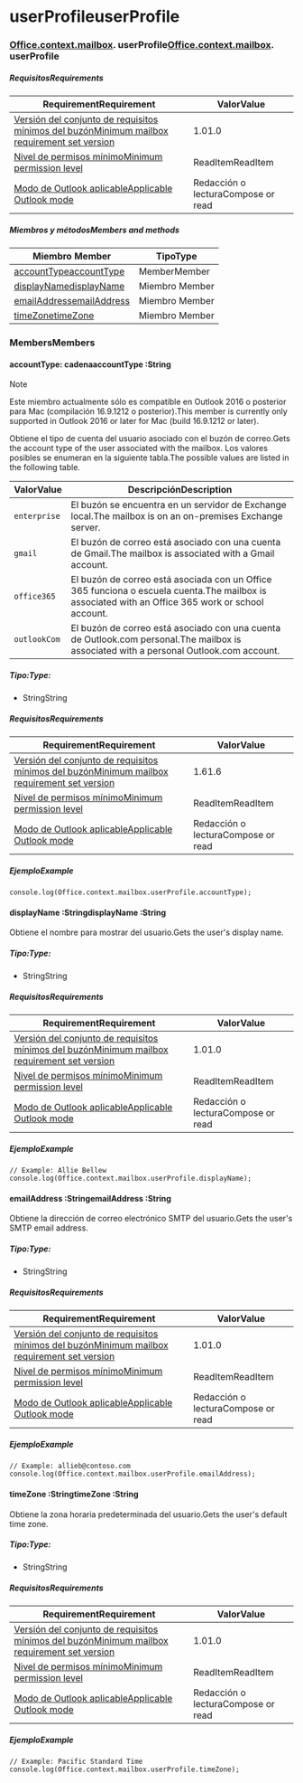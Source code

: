 
# <a name="userprofile"></a><span data-ttu-id="45470-101">userProfile</span><span class="sxs-lookup"><span data-stu-id="45470-101">userProfile</span></span>

### <span data-ttu-id="45470-p101">[Office](Office.md)[.context](Office.context.md)[.mailbox](Office.context.mailbox.md). userProfile</span><span class="sxs-lookup"><span data-stu-id="45470-p101">[Office](Office.md)[.context](Office.context.md)[.mailbox](Office.context.mailbox.md). userProfile</span></span>

##### <a name="requirements"></a><span data-ttu-id="45470-104">Requisitos</span><span class="sxs-lookup"><span data-stu-id="45470-104">Requirements</span></span>

|<span data-ttu-id="45470-105">Requirement</span><span class="sxs-lookup"><span data-stu-id="45470-105">Requirement</span></span>| <span data-ttu-id="45470-106">Valor</span><span class="sxs-lookup"><span data-stu-id="45470-106">Value</span></span>|
|---|---|
|[<span data-ttu-id="45470-107">Versión del conjunto de requisitos mínimos del buzón</span><span class="sxs-lookup"><span data-stu-id="45470-107">Minimum mailbox requirement set version</span></span>](/javascript/office/requirement-sets/outlook-api-requirement-sets)| <span data-ttu-id="45470-108">1.0</span><span class="sxs-lookup"><span data-stu-id="45470-108">1.0</span></span>|
|[<span data-ttu-id="45470-109">Nivel de permisos mínimo</span><span class="sxs-lookup"><span data-stu-id="45470-109">Minimum permission level</span></span>](https://docs.microsoft.com/outlook/add-ins/understanding-outlook-add-in-permissions)| <span data-ttu-id="45470-110">ReadItem</span><span class="sxs-lookup"><span data-stu-id="45470-110">ReadItem</span></span>|
|[<span data-ttu-id="45470-111">Modo de Outlook aplicable</span><span class="sxs-lookup"><span data-stu-id="45470-111">Applicable Outlook mode</span></span>](https://docs.microsoft.com/outlook/add-ins/#extension-points)| <span data-ttu-id="45470-112">Redacción o lectura</span><span class="sxs-lookup"><span data-stu-id="45470-112">Compose or read</span></span>|

##### <a name="members-and-methods"></a><span data-ttu-id="45470-113">Miembros y métodos</span><span class="sxs-lookup"><span data-stu-id="45470-113">Members and methods</span></span>

| <span data-ttu-id="45470-114">Miembro	</span><span class="sxs-lookup"><span data-stu-id="45470-114">Member</span></span> | <span data-ttu-id="45470-115">Tipo</span><span class="sxs-lookup"><span data-stu-id="45470-115">Type</span></span> |
|--------|------|
| [<span data-ttu-id="45470-116">accountType</span><span class="sxs-lookup"><span data-stu-id="45470-116">accountType</span></span>](#accounttype-string) | <span data-ttu-id="45470-117">Member</span><span class="sxs-lookup"><span data-stu-id="45470-117">Member</span></span> |
| [<span data-ttu-id="45470-118">displayName</span><span class="sxs-lookup"><span data-stu-id="45470-118">displayName</span></span>](#displayname-string) | <span data-ttu-id="45470-119">Miembro	</span><span class="sxs-lookup"><span data-stu-id="45470-119">Member</span></span> |
| [<span data-ttu-id="45470-120">emailAddress</span><span class="sxs-lookup"><span data-stu-id="45470-120">emailAddress</span></span>](#emailaddress-string) | <span data-ttu-id="45470-121">Miembro	</span><span class="sxs-lookup"><span data-stu-id="45470-121">Member</span></span> |
| [<span data-ttu-id="45470-122">timeZone</span><span class="sxs-lookup"><span data-stu-id="45470-122">timeZone</span></span>](#timezone-string) | <span data-ttu-id="45470-123">Miembro	</span><span class="sxs-lookup"><span data-stu-id="45470-123">Member</span></span> |

### <a name="members"></a><span data-ttu-id="45470-124">Members</span><span class="sxs-lookup"><span data-stu-id="45470-124">Members</span></span>

####  <a name="accounttype-string"></a><span data-ttu-id="45470-125">accountType: cadena</span><span class="sxs-lookup"><span data-stu-id="45470-125">accountType :String</span></span>

> [!NOTE]
> <span data-ttu-id="45470-126">Este miembro actualmente sólo es compatible en Outlook 2016 o posterior para Mac (compilación 16.9.1212 o posterior).</span><span class="sxs-lookup"><span data-stu-id="45470-126">This member is currently only supported in Outlook 2016 or later for Mac (build 16.9.1212 or later).</span></span>

<span data-ttu-id="45470-127">Obtiene el tipo de cuenta del usuario asociado con el buzón de correo.</span><span class="sxs-lookup"><span data-stu-id="45470-127">Gets the account type of the user associated with the mailbox.</span></span> <span data-ttu-id="45470-128">Los valores posibles se enumeran en la siguiente tabla.</span><span class="sxs-lookup"><span data-stu-id="45470-128">The possible values are listed in the following table.</span></span>

| <span data-ttu-id="45470-129">Valor</span><span class="sxs-lookup"><span data-stu-id="45470-129">Value</span></span> | <span data-ttu-id="45470-130">Descripción</span><span class="sxs-lookup"><span data-stu-id="45470-130">Description</span></span> |
|-------|-------------|
| `enterprise` | <span data-ttu-id="45470-131">El buzón se encuentra en un servidor de Exchange local.</span><span class="sxs-lookup"><span data-stu-id="45470-131">The mailbox is on an on-premises Exchange server.</span></span> |
| `gmail` | <span data-ttu-id="45470-132">El buzón de correo está asociado con una cuenta de Gmail.</span><span class="sxs-lookup"><span data-stu-id="45470-132">The mailbox is associated with a Gmail account.</span></span> |
| `office365` | <span data-ttu-id="45470-133">El buzón de correo está asociada con un Office 365 funciona o escuela cuenta.</span><span class="sxs-lookup"><span data-stu-id="45470-133">The mailbox is associated with an Office 365 work or school account.</span></span> |
| `outlookCom` | <span data-ttu-id="45470-134">El buzón de correo está asociado con una cuenta de Outlook.com personal.</span><span class="sxs-lookup"><span data-stu-id="45470-134">The mailbox is associated with a personal Outlook.com account.</span></span> |

##### <a name="type"></a><span data-ttu-id="45470-135">Tipo:</span><span class="sxs-lookup"><span data-stu-id="45470-135">Type:</span></span>

*   <span data-ttu-id="45470-136">String</span><span class="sxs-lookup"><span data-stu-id="45470-136">String</span></span>

##### <a name="requirements"></a><span data-ttu-id="45470-137">Requisitos</span><span class="sxs-lookup"><span data-stu-id="45470-137">Requirements</span></span>

|<span data-ttu-id="45470-138">Requirement</span><span class="sxs-lookup"><span data-stu-id="45470-138">Requirement</span></span>| <span data-ttu-id="45470-139">Valor</span><span class="sxs-lookup"><span data-stu-id="45470-139">Value</span></span>|
|---|---|
|[<span data-ttu-id="45470-140">Versión del conjunto de requisitos mínimos del buzón</span><span class="sxs-lookup"><span data-stu-id="45470-140">Minimum mailbox requirement set version</span></span>](/javascript/office/requirement-sets/outlook-api-requirement-sets)| <span data-ttu-id="45470-141">1.6</span><span class="sxs-lookup"><span data-stu-id="45470-141">1.6</span></span> |
|[<span data-ttu-id="45470-142">Nivel de permisos mínimo</span><span class="sxs-lookup"><span data-stu-id="45470-142">Minimum permission level</span></span>](https://docs.microsoft.com/outlook/add-ins/understanding-outlook-add-in-permissions)| <span data-ttu-id="45470-143">ReadItem</span><span class="sxs-lookup"><span data-stu-id="45470-143">ReadItem</span></span>|
|[<span data-ttu-id="45470-144">Modo de Outlook aplicable</span><span class="sxs-lookup"><span data-stu-id="45470-144">Applicable Outlook mode</span></span>](https://docs.microsoft.com/outlook/add-ins/#extension-points)| <span data-ttu-id="45470-145">Redacción o lectura</span><span class="sxs-lookup"><span data-stu-id="45470-145">Compose or read</span></span>|

##### <a name="example"></a><span data-ttu-id="45470-146">Ejemplo</span><span class="sxs-lookup"><span data-stu-id="45470-146">Example</span></span>

```
console.log(Office.context.mailbox.userProfile.accountType);
```

####  <a name="displayname-string"></a><span data-ttu-id="45470-147">displayName :String</span><span class="sxs-lookup"><span data-stu-id="45470-147">displayName :String</span></span>

<span data-ttu-id="45470-148">Obtiene el nombre para mostrar del usuario.</span><span class="sxs-lookup"><span data-stu-id="45470-148">Gets the user's display name.</span></span>

##### <a name="type"></a><span data-ttu-id="45470-149">Tipo:</span><span class="sxs-lookup"><span data-stu-id="45470-149">Type:</span></span>

*   <span data-ttu-id="45470-150">String</span><span class="sxs-lookup"><span data-stu-id="45470-150">String</span></span>

##### <a name="requirements"></a><span data-ttu-id="45470-151">Requisitos</span><span class="sxs-lookup"><span data-stu-id="45470-151">Requirements</span></span>

|<span data-ttu-id="45470-152">Requirement</span><span class="sxs-lookup"><span data-stu-id="45470-152">Requirement</span></span>| <span data-ttu-id="45470-153">Valor</span><span class="sxs-lookup"><span data-stu-id="45470-153">Value</span></span>|
|---|---|
|[<span data-ttu-id="45470-154">Versión del conjunto de requisitos mínimos del buzón</span><span class="sxs-lookup"><span data-stu-id="45470-154">Minimum mailbox requirement set version</span></span>](/javascript/office/requirement-sets/outlook-api-requirement-sets)| <span data-ttu-id="45470-155">1.0</span><span class="sxs-lookup"><span data-stu-id="45470-155">1.0</span></span>|
|[<span data-ttu-id="45470-156">Nivel de permisos mínimo</span><span class="sxs-lookup"><span data-stu-id="45470-156">Minimum permission level</span></span>](https://docs.microsoft.com/outlook/add-ins/understanding-outlook-add-in-permissions)| <span data-ttu-id="45470-157">ReadItem</span><span class="sxs-lookup"><span data-stu-id="45470-157">ReadItem</span></span>|
|[<span data-ttu-id="45470-158">Modo de Outlook aplicable</span><span class="sxs-lookup"><span data-stu-id="45470-158">Applicable Outlook mode</span></span>](https://docs.microsoft.com/outlook/add-ins/#extension-points)| <span data-ttu-id="45470-159">Redacción o lectura</span><span class="sxs-lookup"><span data-stu-id="45470-159">Compose or read</span></span>|

##### <a name="example"></a><span data-ttu-id="45470-160">Ejemplo</span><span class="sxs-lookup"><span data-stu-id="45470-160">Example</span></span>

```
// Example: Allie Bellew
console.log(Office.context.mailbox.userProfile.displayName);
```

####  <a name="emailaddress-string"></a><span data-ttu-id="45470-161">emailAddress :String</span><span class="sxs-lookup"><span data-stu-id="45470-161">emailAddress :String</span></span>

<span data-ttu-id="45470-162">Obtiene la dirección de correo electrónico SMTP del usuario.</span><span class="sxs-lookup"><span data-stu-id="45470-162">Gets the user's SMTP email address.</span></span>

##### <a name="type"></a><span data-ttu-id="45470-163">Tipo:</span><span class="sxs-lookup"><span data-stu-id="45470-163">Type:</span></span>

*   <span data-ttu-id="45470-164">String</span><span class="sxs-lookup"><span data-stu-id="45470-164">String</span></span>

##### <a name="requirements"></a><span data-ttu-id="45470-165">Requisitos</span><span class="sxs-lookup"><span data-stu-id="45470-165">Requirements</span></span>

|<span data-ttu-id="45470-166">Requirement</span><span class="sxs-lookup"><span data-stu-id="45470-166">Requirement</span></span>| <span data-ttu-id="45470-167">Valor</span><span class="sxs-lookup"><span data-stu-id="45470-167">Value</span></span>|
|---|---|
|[<span data-ttu-id="45470-168">Versión del conjunto de requisitos mínimos del buzón</span><span class="sxs-lookup"><span data-stu-id="45470-168">Minimum mailbox requirement set version</span></span>](/javascript/office/requirement-sets/outlook-api-requirement-sets)| <span data-ttu-id="45470-169">1.0</span><span class="sxs-lookup"><span data-stu-id="45470-169">1.0</span></span>|
|[<span data-ttu-id="45470-170">Nivel de permisos mínimo</span><span class="sxs-lookup"><span data-stu-id="45470-170">Minimum permission level</span></span>](https://docs.microsoft.com/outlook/add-ins/understanding-outlook-add-in-permissions)| <span data-ttu-id="45470-171">ReadItem</span><span class="sxs-lookup"><span data-stu-id="45470-171">ReadItem</span></span>|
|[<span data-ttu-id="45470-172">Modo de Outlook aplicable</span><span class="sxs-lookup"><span data-stu-id="45470-172">Applicable Outlook mode</span></span>](https://docs.microsoft.com/outlook/add-ins/#extension-points)| <span data-ttu-id="45470-173">Redacción o lectura</span><span class="sxs-lookup"><span data-stu-id="45470-173">Compose or read</span></span>|

##### <a name="example"></a><span data-ttu-id="45470-174">Ejemplo</span><span class="sxs-lookup"><span data-stu-id="45470-174">Example</span></span>

```
// Example: allieb@contoso.com
console.log(Office.context.mailbox.userProfile.emailAddress);
```

####  <a name="timezone-string"></a><span data-ttu-id="45470-175">timeZone :String</span><span class="sxs-lookup"><span data-stu-id="45470-175">timeZone :String</span></span>

<span data-ttu-id="45470-176">Obtiene la zona horaria predeterminada del usuario.</span><span class="sxs-lookup"><span data-stu-id="45470-176">Gets the user's default time zone.</span></span>

##### <a name="type"></a><span data-ttu-id="45470-177">Tipo:</span><span class="sxs-lookup"><span data-stu-id="45470-177">Type:</span></span>

*   <span data-ttu-id="45470-178">String</span><span class="sxs-lookup"><span data-stu-id="45470-178">String</span></span>

##### <a name="requirements"></a><span data-ttu-id="45470-179">Requisitos</span><span class="sxs-lookup"><span data-stu-id="45470-179">Requirements</span></span>

|<span data-ttu-id="45470-180">Requirement</span><span class="sxs-lookup"><span data-stu-id="45470-180">Requirement</span></span>| <span data-ttu-id="45470-181">Valor</span><span class="sxs-lookup"><span data-stu-id="45470-181">Value</span></span>|
|---|---|
|[<span data-ttu-id="45470-182">Versión del conjunto de requisitos mínimos del buzón</span><span class="sxs-lookup"><span data-stu-id="45470-182">Minimum mailbox requirement set version</span></span>](/javascript/office/requirement-sets/outlook-api-requirement-sets)| <span data-ttu-id="45470-183">1.0</span><span class="sxs-lookup"><span data-stu-id="45470-183">1.0</span></span>|
|[<span data-ttu-id="45470-184">Nivel de permisos mínimo</span><span class="sxs-lookup"><span data-stu-id="45470-184">Minimum permission level</span></span>](https://docs.microsoft.com/outlook/add-ins/understanding-outlook-add-in-permissions)| <span data-ttu-id="45470-185">ReadItem</span><span class="sxs-lookup"><span data-stu-id="45470-185">ReadItem</span></span>|
|[<span data-ttu-id="45470-186">Modo de Outlook aplicable</span><span class="sxs-lookup"><span data-stu-id="45470-186">Applicable Outlook mode</span></span>](https://docs.microsoft.com/outlook/add-ins/#extension-points)| <span data-ttu-id="45470-187">Redacción o lectura</span><span class="sxs-lookup"><span data-stu-id="45470-187">Compose or read</span></span>|

##### <a name="example"></a><span data-ttu-id="45470-188">Ejemplo</span><span class="sxs-lookup"><span data-stu-id="45470-188">Example</span></span>

```
// Example: Pacific Standard Time
console.log(Office.context.mailbox.userProfile.timeZone);
```